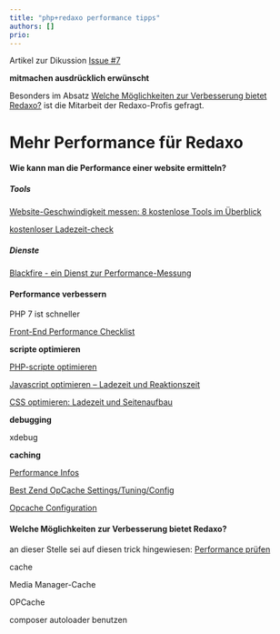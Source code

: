 ```yaml
---
title: "php+redaxo performance tipps"
authors: []
prio:
---
```


Artikel zur Dikussion
[Issue #7](https://github.com/FriendsOfREDAXO/tricks/issues/7#issuecomment-403207741)

**mitmachen ausdrücklich erwünscht**

Besonders im Absatz [Welche Möglichkeiten zur Verbesserung bietet Redaxo?](#rex) ist die Mitarbeit der Redaxo-Profis gefragt.

# Mehr Performance für Redaxo


#### Wie kann man die Performance einer website ermitteln?

##### Tools

[Website-Geschwindigkeit messen: 8 kostenlose Tools im Überblick](https://t3n.de/news/webseiten-ladezeiten-optimieren-497235/)

[kostenloser Ladezeit-check](https://www.uptrends.com/de/tools/website-ladezeit-check)

##### Dienste 

[Blackfire - ein Dienst zur Performance-Messung](https://blackfire.io/)


#### Performance verbessern

PHP 7 ist schneller

[Front-End Performance Checklist](https://github.com/thedaviddias/Front-End-Performance-Checklist/blob/master/README.md)

**scripte optimieren**

[PHP-scripte optimieren](http://floern.com/webscripting/geschwindigkeit-von-php-scripts-optimieren)

[Javascript optimieren – Ladezeit und Reaktionszeit](https://www.mediaevent.de/javascript/performance.html#main)

[CSS optimieren: Ladezeit und Seitenaufbau](https://www.mediaevent.de/css/effizienz.html)

**debugging**

xdebug 

**caching**

[Performance Infos](http://symfony.com/doc/current/performance.html#optimizing-all-the-files-used-by-symfony)

[Best Zend OpCache Settings/Tuning/Config](https://www.scalingphpbook.com/blog/2014/02/14/best-zend-opcache-settings.html)

[Opcache Configuration](https://tideways.io/profiler/blog/fine-tune-your-opcache-configuration-to-avoid-caching-suprises)


<a name="rex"></a>
#### Welche Möglichkeiten zur Verbesserung bietet Redaxo?

an dieser Stelle sei auf diesen trick hingewiesen:
[Performance prüfen](https://github.com/FriendsOfREDAXO/tricks/blob/master/_docs/snippets/performance_pruefen.md)

cache

Media Manager-Cache

OPCache

composer autoloader benutzen








